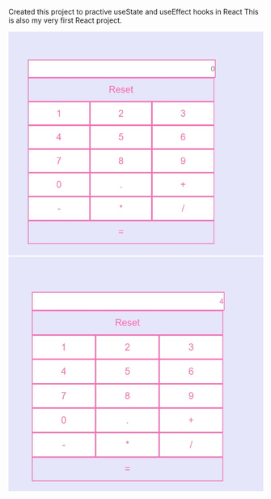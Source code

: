 

Created this project to practive useState and useEffect hooks in React
This is also my very first React project. 

![alt text](https://github.com/gemadhc/calculator/blob/main/desktop1.jpg?raw=true)
![alt text](https://github.com/gemadhc/calculator/blob/main/desktop2.jpg?raw=true)
